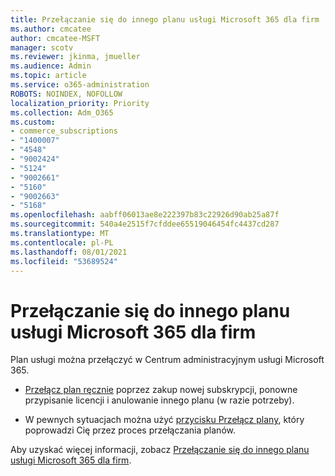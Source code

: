 ```yaml
---
title: Przełączanie się do innego planu usługi Microsoft 365 dla firm
ms.author: cmcatee
author: cmcatee-MSFT
manager: scotv
ms.reviewer: jkinma, jmueller
ms.audience: Admin
ms.topic: article
ms.service: o365-administration
ROBOTS: NOINDEX, NOFOLLOW
localization_priority: Priority
ms.collection: Adm_O365
ms.custom:
- commerce_subscriptions
- "1400007"
- "4548"
- "9002424"
- "5124"
- "9002661"
- "5160"
- "9002663"
- "5168"
ms.openlocfilehash: aabff06013ae8e222397b83c22926d90ab25a87f
ms.sourcegitcommit: 540a4e2515f7cfddee65519046454fc4437cd287
ms.translationtype: MT
ms.contentlocale: pl-PL
ms.lasthandoff: 08/01/2021
ms.locfileid: "53689524"
---
```

# <a name="switch-to-a-different-microsoft-365-for-business-plan"></a>Przełączanie się do innego planu usługi Microsoft 365 dla firm

Plan usługi można przełączyć w Centrum administracyjnym usługi Microsoft 365.

- [Przełącz plan ręcznie](https://docs.microsoft.com/microsoft-365/commerce/subscriptions/switch-plans-manually) poprzez zakup nowej subskrypcji, ponowne przypisanie licencji i anulowanie innego planu (w razie potrzeby).

- W pewnych sytuacjach można użyć [przycisku Przełącz plany](https://docs.microsoft.com/microsoft-365/commerce/subscriptions/switch-to-a-different-plan#use-the-switch-plans-button), który poprowadzi Cię przez proces przełączania planów.

Aby uzyskać więcej informacji, zobacz [Przełączanie się do innego planu usługi Microsoft 365 dla firm](https://docs.microsoft.com/microsoft-365/commerce/subscriptions/switch-to-a-different-plan).
